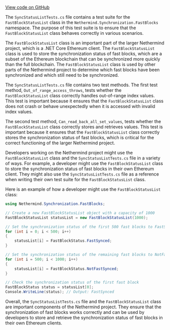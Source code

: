 [View code on GitHub](https://github.com/nethermindeth/nethermind/son/src/Nethermind/Nethermind.Synchronization.Test/FastBlocks)

The `SyncStatusListTests.cs` file contains a test suite for the `FastBlockStatusList` class in the `Nethermind.Synchronization.FastBlocks` namespace. The purpose of this test suite is to ensure that the `FastBlockStatusList` class behaves correctly in various scenarios.

The `FastBlockStatusList` class is an important part of the larger Nethermind project, which is a .NET Core Ethereum client. The `FastBlockStatusList` class is used to store the synchronization status of fast blocks, which are a subset of the Ethereum blockchain that can be synchronized more quickly than the full blockchain. The `FastBlockStatusList` class is used by other parts of the Nethermind project to determine which fast blocks have been synchronized and which still need to be synchronized.

The `SyncStatusListTests.cs` file contains two test methods. The first test method, `Out_of_range_access_throws`, tests whether the `FastBlockStatusList` class correctly handles out-of-range index values. This test is important because it ensures that the `FastBlockStatusList` class does not crash or behave unexpectedly when it is accessed with invalid index values.

The second test method, `Can_read_back_all_set_values`, tests whether the `FastBlockStatusList` class correctly stores and retrieves values. This test is important because it ensures that the `FastBlockStatusList` class correctly stores the synchronization status of fast blocks, which is critical for the correct functioning of the larger Nethermind project.

Developers working on the Nethermind project might use the `FastBlockStatusList` class and the `SyncStatusListTests.cs` file in a variety of ways. For example, a developer might use the `FastBlockStatusList` class to store the synchronization status of fast blocks in their own Ethereum client. They might also use the `SyncStatusListTests.cs` file as a reference when writing their own test suite for the `FastBlockStatusList` class.

Here is an example of how a developer might use the `FastBlockStatusList` class:

```csharp
using Nethermind.Synchronization.FastBlocks;

// Create a new FastBlockStatusList object with a capacity of 1000
FastBlockStatusList statusList = new FastBlockStatusList(1000);

// Set the synchronization status of the first 500 fast blocks to FastSynced
for (int i = 0; i < 500; i++)
{
    statusList[i] = FastBlockStatus.FastSynced;
}

// Set the synchronization status of the remaining fast blocks to NotFastSynced
for (int i = 500; i < 1000; i++)
{
    statusList[i] = FastBlockStatus.NotFastSynced;
}

// Check the synchronization status of the first fast block
FastBlockStatus status = statusList[0];
Console.WriteLine(status); // Output: FastSynced
```

Overall, the `SyncStatusListTests.cs` file and the `FastBlockStatusList` class are important components of the Nethermind project. They ensure that the synchronization of fast blocks works correctly and can be used by developers to store and retrieve the synchronization status of fast blocks in their own Ethereum clients.
